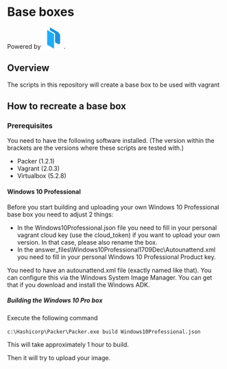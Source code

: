 # Base boxes

Powered by [![Packer](https://raw.githubusercontent.com/MartijnSips/vagrant-base-boxes/develop/logos/Packer.png "Packer")](http://www.packer.io).

## Overview

The scripts in this repository will create a base box to be used with vagrant

## How to recreate a base box

### Prerequisites

You need to have the following software installed. (The version within the brackets are the versions where these scripts are tested with.)

- Packer (1.2.1)
- Vagrant (2.0.3)
- Virtualbox (5.2.8)

#### Windows 10 Professional

Before you start building and uploading your own Windows 10 Professional base box you need to adjust 2 things:
- In the Windows10Professional.json file you need to fill in your personal vagrant cloud key (use the cloud_token) if you want to upload your own version. In that case, please also rename the box.
- In the answer_files\Windows10Professional1709Dec\Autounattend.xml you need to fill in your personal Windows 10 Professional Product key.

You need to have an autounattend.xml file (exactly named like that). You can configure this via the Windows System Image Manager. You can get that if you download and install the Windows ADK.

##### Building the Windows 10 Pro box

Execute the following command

```c:\Hashicorp\Packer\Packer.exe build Windows10Professional.json```

This will take approximately 1 hour to build.

Then it will try to upload your image.